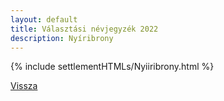 ```yaml
---
layout: default
title: Választási névjegyzék 2022
description: Nyíribrony
---
```


{% include settlementHTMLs/Nyiiribrony.html %}

[Vissza](./)